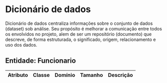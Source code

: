 # Dicionário de dados
Dicionário de dados centraliza informações sobre o conjunto de dados (dataset) sob análise. Seu propósito é melhorar a comunicação entre todos os envolvidos no projeto, alem de ser um repositório (documento) que descreve, de forma estruturada, o significado, origem, relacionamento e uso dos dados.

Entidade: Funcionario        
---------------------        
Atributo        | Classe     | Domínio       | Tamanho      | Descrição                            |
--------        |------------|---------------|--------------|--------------------------------------|
